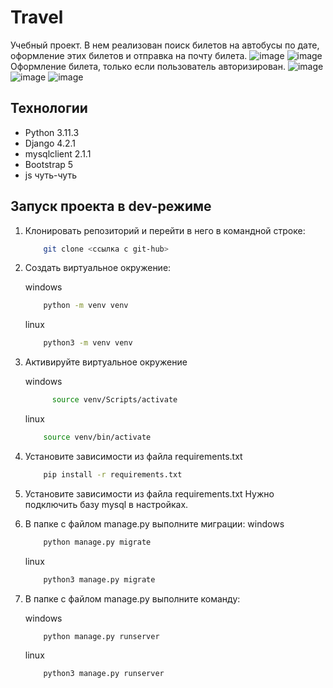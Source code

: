 # Travel
Учебный проект. В нем реализован поиск билетов на автобусы по дате, оформление этих билетов и отправка на почту билета.
![image](https://github.com/REZUCE/Travel/assets/94435629/29d5ea88-682b-4b24-bda0-88e2aab6a0ca)
![image](https://github.com/REZUCE/Travel/assets/94435629/f1e9cafb-9e6d-427d-bd7e-18fe406a605c)
Оформление билета, только если пользователь авторизирован.
![image](https://github.com/REZUCE/Travel/assets/94435629/1d85775b-1c8c-49c5-a174-51cbcc873560)
![image](https://github.com/REZUCE/Travel/assets/94435629/4ee523ed-668d-4571-95cb-989c2d0b602e)
![image](https://github.com/REZUCE/Travel/assets/94435629/4f80491c-6167-475e-98b0-f1df4ec64297)



## Технологии
- Python 3.11.3
- Django 4.2.1
- mysqlclient 2.1.1
- Bootstrap 5
- js чуть-чуть

## Запуск проекта в dev-режиме

1. Клонировать репозиторий и перейти в него в командной строке:

    ```bash
        git clone <ссылка с git-hub>
    ```

2. Cоздать виртуальное окружение:

    windows

    ```bash
        python -m venv venv
    ```

    linux

    ```bash
        python3 -m venv venv
    ```

3. Активируйте виртуальное окружение

    windows

    ```bash
          source venv/Scripts/activate
    ```

    linux

    ```bash
        source venv/bin/activate
    ```

4. Установите зависимости из файла requirements.txt

    ```bash
        pip install -r requirements.txt
    ```

5. Установите зависимости из файла requirements.txt
   Нужно подключить базу mysql в настройках.
   
6. В папке с файлом manage.py выполните миграции:
   windows

    ```bash
        python manage.py migrate
    ```

    linux
   
    ```bash
        python3 manage.py migrate
    ```

7. В папке с файлом manage.py выполните команду:

    windows

    ```bash
        python manage.py runserver
    ```

    linux
   
    ```bash
        python3 manage.py runserver
    ```
